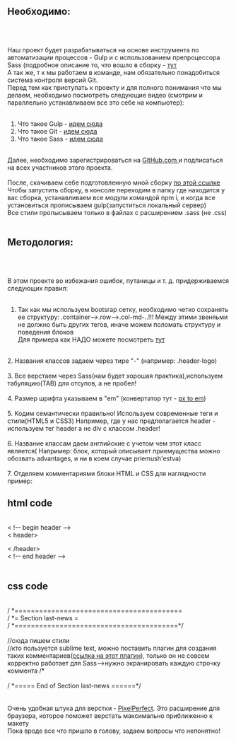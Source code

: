 
<h2>Необходимо: </h2><br>
<br>

Наш проект будет разрабатываться на основе инструмента по автоматизации процессов - Gulp и с использованием препроцессора Sass (подробное описание то, что вошло в сборку  - <a href="http://webdesign-master.ru/blog/tools/2016-08-19-optimizedhtml.html">тут</a><br>
А так же, т к мы работаем в команде, нам обязательно понадобиться система контроля версий Git.
<br>
Перед тем как приступать к проекту и для полного понимания что мы делаем, необходимо посмотреть следующие видео (смотрим и параллельно устанавливаем все это себе на компьютер): <br>
<br>

1. Что такое Gulp - <a href="http://webdesign-master.ru/blog/tools/2016-03-09-gulp-beginners.html">идем сюда</a><br>
2. Что такое Git - <a href="https://geekbrains.ru/courses/66">идем сюда</a><br>
3. Что такое Sass - <a href="http://webdesign-master.ru/blog/tools/2016-06-04-sass.html">идем сюда</a><br>
<br>
Далее, необходимо зарегистрироваться на <a href="https://github.com/LipinArts/Hospice ">GitHub.com </a> и подписаться на всех участников этого проекта. <br>
<br>
После, скачиваем себе подготовленную мной сборку <a href="">по этой ссылке</a> 	<br>
Чтобы запустить сборку, в консоле переходим в папку где находится у вас сборка, устанавливаем все модули командой npm i, и когда все установиться  прописываем gulp(запуститься локальный сервер)<br>
Все стили пропысываем только в файлах с расширением .sass (не .css) <br>

<br>

<h2>Методология: </h2><br>
<br>

В этом проекте во избежания ошибок, путаницы и т. д. придерживаемся следующих правил: <br>
<br>
1. Так как мы используем bootsrap сетку, необходимо четко сохранять ее структуру: .container-->.row-->.col-md-..!!! Между этими звеняьми не должно быть других тегов, иначе можем поломать структуру и поведения блоков <br>
Для примера как НАДО можете посмотреть  <a href="https://landing.fxopen.com/forex-accounts/">тут</a> <br>
<br>
2. Названия классов задаем через тире "-" (например: .header-logo) <br>
<br>
3. Все верстаем через Sass(нам будет хорошая практика),используем табуляцию(TAB) для отсупов, а не пробел! <br>
<br>
4. Размер шрифта указываем в "em" (конвертатор тут - <a href="http://pxtoem.com/">px to em</a>) <br>
<br>
5. Кодим семантически правильно! Используем современные теги и стили(HTML5 и CSS3) Например, где у нас предполагается header - используем тег header а не div с классом .header! <br>
<br>
6. Название классам даем английские с учетом чем этот класс является( Например: блок, который описывает приемущества можно обозвать advantages, и ни в коем случае priemush'estva) <br>
<br>
7. Отделяем комментариями блоки HTML и CSS для наглядности<br>
пример: <br>
<h2>html code</h2> <br>
< !-- begin header --> <br>
< header> <br>
	
< /header> <br>
< !-- end header --> <br>
<br>
<h2>css code</h2> <br>
/ *========================================= <br>
/ *=            Section last-news          = <br>
/ *========================================*/ <br>
<br>
//сюда пишем стили<br>
//кто пользуется sublime text, можно поставить плагин для создания таких комментариев(<a href="https://packagecontrol.io/packages/Comment-Snippets">ссылка на этот плагин</a>), только он не совсем корректно работает для Sass-->нужно экранировать каждую строчку коммента /* <br>
<br>
/ *=====  End of Section last-news  ======*/ <br>
<br>
<br>
Очень удобная штука для верстки - <a href="http://zencoder.ru/web-development/pixel-perfect/">PixelPerfect</a>. Это расширение для браузера, которое поможет верстать максимально приближенно к макету <br>
Пока вроде все что пришло в голову, задаем вопросы что непонятно!


